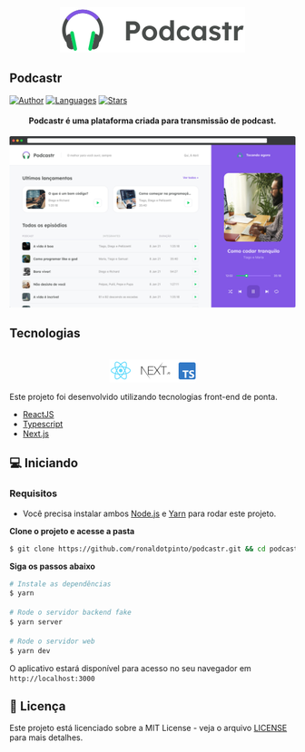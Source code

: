 <div align="center">
  <img src=".github/podcastr-logo.svg" alt="Logo do Podcastr">
</div>

## Podcastr

[![Author](https://img.shields.io/badge/author-ronaldotpinto-8257E5?style=flat-square)](https://github.com/ronaldotpinto)
[![Languages](https://img.shields.io/github/languages/count/ronaldotpinto/podcastr?color=%238257E5&style=flat-square)](#)
[![Stars](https://img.shields.io/github/stars/ronaldotpinto/podcastr?color=8257E5&style=flat-square)](https://github.com/ronaldotpinto/podcastr/stargazers)

<h4 align="center">
  Podcastr é uma plataforma criada para transmissão de podcast.
</h4>

![Podcastr preview](.github/app-preview.png)

## Tecnologias

<div align="center">
  <br />
  <img src=".github/tech-logos.png" alt="Technologias Utilizadas">
</div>

Este projeto foi desenvolvido utilizando tecnologias front-end de ponta.

- [ReactJS](https://reactjs.org/)
- [Typescript](https://www.typescriptlang.org/)
- [Next.js](https://nextjs.org/)

## 💻 Iniciando

### Requisitos

- Você precisa instalar ambos [Node.js](https://nodejs.org/en/download/) e [Yarn](https://yarnpkg.com/) para rodar este projeto.

**Clone o projeto e acesse a pasta**

```bash
$ git clone https://github.com/ronaldotpinto/podcastr.git && cd podcastr
```

**Siga os passos abaixo**

```bash
# Instale as dependências
$ yarn

# Rode o servidor backend fake
$ yarn server

# Rode o servidor web
$ yarn dev
```

O aplicativo estará disponível para acesso no seu navegador em `http://localhost:3000`

## 📝 Licença

Este projeto está licenciado sobre a MIT License - veja o arquivo [LICENSE](LICENSE) para mais detalhes.
